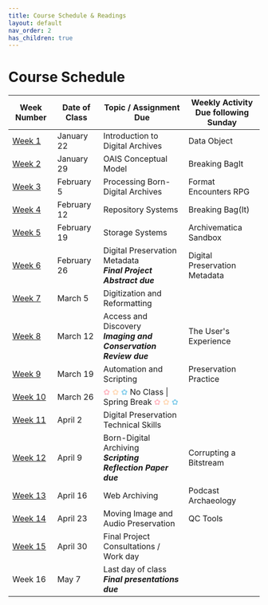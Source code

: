 ```yaml
---
title: Course Schedule & Readings
layout: default
nav_order: 2
has_children: true
---
```


# Course Schedule

| Week Number | Date of Class  | Topic / Assignment Due                                  | Weekly Activity<br>Due following Sunday        |
|-------------|----------------|-------------------------------------------|------------------------|
| [Week 1](week_01.html)  | January 22 | Introduction to Digital Archives | Data Object |
| [Week 2](week_02.html)  | January 29 | OAIS Conceptual Model | Breaking BagIt |
| [Week 3](week_03.html)  | February 5 | Processing Born-Digital Archives | Format Encounters RPG |
| [Week 4](week_04.html)  | February 12 | Repository Systems<br> | Breaking Bag(It) |
| [Week 5](week_05.html)  | February 19 | Storage Systems | Archivematica Sandbox |
| [Week 6](week_06.html)  | February 26 | Digital Preservation Metadata<br>**_Final Project Abstract due_** | Digital Preservation Metadata |
| [Week 7](week_07.html)  | March 5 | Digitization and Reformatting |
| [Week 8](week_08.html)  | March 12 | Access and Discovery<br>**_Imaging and Conservation Review due_** | The User's Experience |
| [Week 9](week_09.html)  | March 19 | Automation and Scripting | Preservation Practice |
| [Week 10](week_10.html) | March 26 | <span style="color: #FFB6C1;">✿ </span><span style="color: #FFDAB9;">✿ </span><span style="color: #87CEEB;">✿ </span>No Class \| Spring Break <span style="color: #FFB6C1;">✿ </span><span style="color: #FFDAB9;">✿ </span><span style="color: #87CEEB;">✿ </span> |
| [Week 11](week_11.html) | April 2 | Digital Preservation Technical Skills |
| [Week 12](week_12.html) | April 9 | Born-Digital Archiving<br>**_Scripting Reflection Paper due_** | Corrupting a Bitstream |
| [Week 13](week_13.html) | April 16 | Web Archiving | Podcast Archaeology |
| [Week 14](week_14.html) | April 23 | Moving Image and Audio Preservation<br> | QC Tools |
| [Week 15](week_15.html) | April 30 | Final Project Consultations / Work day |  |
| Week 16 | May 7 | Last day of class<br>**_Final presentations due_** |